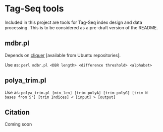 Tag-Seq tools
=============

Included in this project are tools for Tag-Seq index design and data processing. This is to be considered as a pre-draft version of the README.

mdbr.pl
-------

Depends on [cliquer](http://users.aalto.fi/~pat/cliquer.html) [available from Ubuntu repositories].

Use as: `perl mdbr.pl <DBR length> <difference threshold> <alphabet>`

polya\_trim.pl
--------------

Use as: `polya_trim.pl [min_len] [trim polyA] [trim polyG] [trim N bases from 5'] [trim Indices] < [input] > [output]`

Citation
--------

Coming soon

